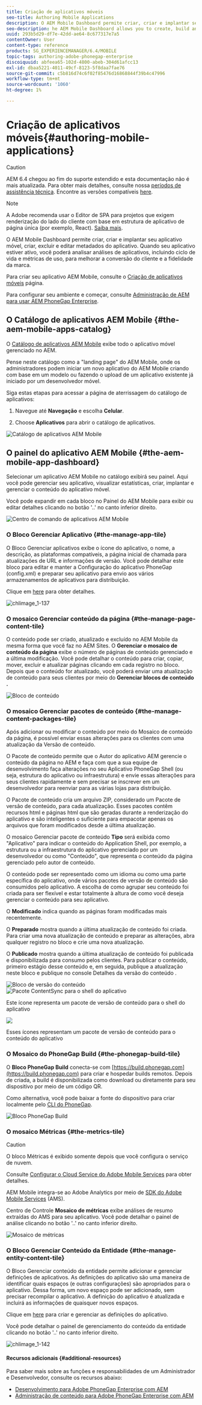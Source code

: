 ```yaml
---
title: Criação de aplicativos móveis
seo-title: Authoring Mobile Applications
description: O AEM Mobile Dashboard permite criar, criar e implantar seu aplicativo móvel, criar, excluir e editar metadados do aplicativo. Siga esta página para saber mais.
seo-description: he AEM Mobile Dashboard allows you to create, build and deploy your mobile application, create, delete and edit application metadata. Follow this page to learn more.
uuid: 293b5d29-df7e-42dd-ae64-8c677317e7a5
contentOwner: User
content-type: reference
products: SG_EXPERIENCEMANAGER/6.4/MOBILE
topic-tags: authoring-adobe-phonegap-enterprise
discoiquuid: abfeea65-102d-4800-abeb-304d61afcc13
exl-id: dbaa5221-4011-49cf-8123-5f8daa7fae76
source-git-commit: c5b816d74c6f02f85476d16868844f39b4c47996
workflow-type: tm+mt
source-wordcount: '1060'
ht-degree: 1%

---
```


# Criação de aplicativos móveis{#authoring-mobile-applications}

>[!CAUTION]
>
>AEM 6.4 chegou ao fim do suporte estendido e esta documentação não é mais atualizada. Para obter mais detalhes, consulte nossa [períodos de assistência técnica](https://helpx.adobe.com/br/support/programs/eol-matrix.html). Encontre as versões compatíveis [here](https://experienceleague.adobe.com/docs/).

>[!NOTE]
>
>A Adobe recomenda usar o Editor de SPA para projetos que exigem renderização do lado do cliente com base em estrutura de aplicativo de página única (por exemplo, React). [Saiba mais](/help/sites-developing/spa-overview.md).

O AEM Mobile Dashboard permite criar, criar e implantar seu aplicativo móvel, criar, excluir e editar metadados do aplicativo. Quando seu aplicativo estiver ativo, você poderá analisar análises de aplicativos, incluindo ciclo de vida e métricas de uso, para melhorar a conversão do cliente e a fidelidade da marca.

Para criar seu aplicativo AEM Mobile, consulte o [Criação de aplicativos móveis](/help/mobile/building-app-mobile-phonegap.md) página.

Para configurar seu ambiente e começar, consulte [Administração de AEM para usar AEM PhoneGap Enterprise](/help/mobile/administer-phonegap.md).

## O Catálogo de aplicativos AEM Mobile {#the-aem-mobile-apps-catalog}

O [Catálogo de aplicativos AEM Mobile](http://localhost:4502/aem/apps.html/content/phonegap) exibe todo o aplicativo móvel gerenciado no AEM.

Pense neste catálogo como a &quot;landing page&quot; do AEM Mobile, onde os administradores podem iniciar um novo aplicativo do AEM Mobile criando com base em um modelo ou fazendo o upload de um aplicativo existente já iniciado por um desenvolvedor móvel.

Siga estas etapas para acessar a página de aterrissagem do catálogo de aplicativos:

1. Navegue até **Navegação** e escolha **Celular**.

1. Choose **Aplicativos** para abrir o catálogo de aplicativos.

![Catálogo de aplicativos AEM Mobile](assets/chlimage_1-135.png)

## O painel do aplicativo AEM Mobile {#the-aem-mobile-app-dashboard}

Selecionar um aplicativo AEM Mobile no catálogo exibirá seu painel. Aqui você pode gerenciar seu aplicativo, visualizar estatísticas, criar, implantar e gerenciar o conteúdo do aplicativo móvel.

Você pode expandir em cada bloco no Painel do AEM Mobile para exibir ou editar detalhes clicando no botão &#39;..&#39; no canto inferior direito.

![Centro de comando de aplicativos AEM Mobile](assets/chlimage_1-136.png)

### O Bloco Gerenciar Aplicativo {#the-manage-app-tile}

O Bloco Gerenciar aplicativos exibe o ícone do aplicativo, o nome, a descrição, as plataformas compatíveis, a página inicial de chamada para atualizações de URL e informações de versão. Você pode detalhar este bloco para editar e manter a Configuração do aplicativo PhoneGap (config.xml) e preparar seu aplicativo para envio aos vários armazenamentos de aplicativos para distribuição.

Clique em [here](/help/mobile/phonegap-app-details-tile.md) para obter detalhes.

![chlimage_1-137](assets/chlimage_1-137.png)

### O mosaico Gerenciar conteúdo da página {#the-manage-page-content-tile}

O conteúdo pode ser criado, atualizado e excluído no AEM Mobile da mesma forma que você faz no AEM Sites. O **Gerenciar o mosaico de conteúdo da página** exibe o número de páginas de conteúdo gerenciado e a última modificação. Você pode detalhar o conteúdo para criar, copiar, mover, excluir e atualizar páginas clicando em cada registro no bloco. Depois que o conteúdo for atualizado, você poderá enviar uma atualização de conteúdo para seus clientes por meio do **Gerenciar blocos de conteúdo .**

![Bloco de conteúdo](assets/chlimage_1-138.png)

### O mosaico Gerenciar pacotes de conteúdo {#the-manage-content-packages-tile}

Após adicionar ou modificar o conteúdo por meio do Mosaico de conteúdo da página, é possível enviar essas alterações para os clientes com uma atualização da Versão de conteúdo.

O Pacote de conteúdo permite que o Autor do aplicativo AEM gerencie o conteúdo da página no AEM e faça com que a sua equipe de desenvolvimento faça alterações no seu Aplicativo PhoneGap Shell (ou seja, estrutura do aplicativo ou infraestrutura) e envie essas alterações para seus clientes rapidamente e sem precisar se inscrever em um desenvolvedor para reenviar para as várias lojas para distribuição.

O Pacote de conteúdo cria um arquivo ZIP, considerado um Pacote de versão de conteúdo, para cada atualização. Esses pacotes contêm recursos html e páginas html que são geradas durante a renderização do aplicativo e são inteligentes o suficiente para empacotar apenas os arquivos que foram modificados desde a última atualização.

O mosaico Gerenciar pacote de conteúdo **Tipo** será exibida como &quot;Aplicativo&quot; para indicar o conteúdo do Application Shell, por exemplo, a estrutura ou a infraestrutura do aplicativo gerenciado por um desenvolvedor ou como &quot;Conteúdo&quot;, que representa o conteúdo da página gerenciado pelo autor de conteúdo.

O conteúdo pode ser representado como um idioma ou como uma parte específica do aplicativo, onde vários pacotes de versão de conteúdo são consumidos pelo aplicativo. A escolha de como agrupar seu conteúdo foi criada para ser flexível e estar totalmente à altura de como você deseja gerenciar o conteúdo para seu aplicativo.

O **Modificado** indica quando as páginas foram modificadas mais recentemente.

O **Preparado** mostra quando a última atualização de conteúdo foi criada. Para criar uma nova atualização de conteúdo e preparar as alterações, abra qualquer registro no bloco e crie uma nova atualização.

O **Publicado** mostra quando a última atualização de conteúdo foi publicada e disponibilizada para consumo pelos clientes. Para publicar o conteúdo, primeiro estágio desse conteúdo e, em seguida, publique a atualização neste bloco e publique no console Detalhes da versão do conteúdo .

![Bloco de versão do conteúdo](assets/chlimage_1-139.png) ![Pacote ContentSync para o shell do aplicativo](do-not-localize/chlimage_1-5.png)

Este ícone representa um pacote de versão de conteúdo para o shell do aplicativo

![](do-not-localize/chlimage_1-6.png)

Esses ícones representam um pacote de versão de conteúdo para o conteúdo do aplicativo

### O Mosaico do PhoneGap Build {#the-phonegap-build-tile}

O **Bloco PhoneGap Build** conecta-se com [https://build.phonegap.com](https://build.phonegap.com) para criar e hospedar builds remotos. Depois de criada, a build é disponibilizada como download ou diretamente para seu dispositivo por meio de um código QR.

Como alternativa, você pode baixar a fonte do dispositivo para criar localmente pelo [CLI do PhoneGap](https://docs.phonegap.com/en/3.5.0/guide_cli_index.md.html).

![Bloco PhoneGap Build](assets/chlimage_1-140.png)

### O mosaico Métricas {#the-metrics-tile}

>[!CAUTION]
>
>O bloco Métricas é exibido somente depois que você configura o serviço de nuvem.
>
>Consulte [Configurar o Cloud Service do Adobe Mobile Services](/help/mobile/configure-adobe-mobile-cloud-service.md) para obter detalhes.

AEM Mobile integra-se ao Adobe Analytics por meio de [SDK do Adobe Mobile Services](https://www.adobe.com/ca/solutions/digital-marketing/mobile-services/app-sdk.html) (AMS).

Centro de Controle **Mosaico de métricas** exibe análises de resumo extraídas do AMS para seu aplicativo. Você pode detalhar o painel de análise clicando no botão &#39;..&#39; no canto inferior direito.

![Mosaico de métricas](assets/chlimage_1-141.png)

### O Bloco Gerenciar Conteúdo da Entidade {#the-manage-entity-content-tile}

O Bloco Gerenciar conteúdo da entidade permite adicionar e gerenciar definições de aplicativos. As definições do aplicativo são uma maneira de identificar quais espaços (e outras configurações) são apropriados para o aplicativo. Dessa forma, um novo espaço pode ser adicionado, sem precisar recompilar o aplicativo. A definição do aplicativo é atualizada e incluirá as informações de quaisquer novos espaços.

Clique em [here](/help/mobile/phonegap-app-definitions.md) para criar e gerenciar as definições do aplicativo.

Você pode detalhar o painel de gerenciamento do conteúdo da entidade clicando no botão &#39;..&#39; no canto inferior direito.

![chlimage_1-142](assets/chlimage_1-142.png)

#### Recursos adicionais {#additional-resources}

Para saber mais sobre as funções e responsabilidades de um Administrador e Desenvolvedor, consulte os recursos abaixo:

* [Desenvolvimento para Adobe PhoneGap Enterprise com AEM](/help/mobile/developing-in-phonegap.md)
* [Administração de conteúdo para Adobe PhoneGap Enterprise com AEM](/help/mobile/administer-phonegap.md)
